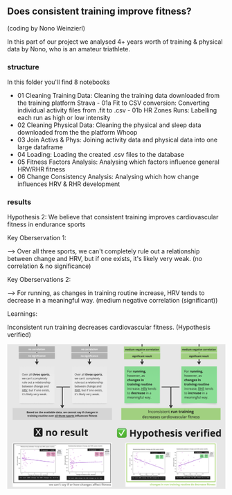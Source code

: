 ## Does consistent training improve fitness? 
(coding by Nono Weinzierl)

In this part of our project we analysed 4+ years worth of training & physical data by Nono, who is an amateur triathlete. 

### structure
In this folder you'll find 8 notebooks
  - 01 Cleaning Training Data: Cleaning the training data downloaded from the training platform Strava
        - 01a Fit to CSV conversion: Converting individual activity files from .fit to .csv
        - 01b HR Zones Runs:  Labelling each run as high or low intensity
  - 02 Cleaning Physical Data: Cleaning the physical and sleep data downloaded from the the platform Whoop
  - 03 Join Activs & Phys: Joining activity data and physical data into one large dataframe
  - 04 Loading: Loading the created .csv files to the database
  - 05 Fitness Factors Analysis: Analysing which factors influence general HRV/RHR fitness
  - 06 Change Consistency Analysis: Analysing which how change influences HRV & RHR development

### results
Hypothesis 2: We believe that consistent training improves cardiovascular fitness in endurance sports

Key Oberservation 1: 

--> Over all three sports, we can't completely rule out a relationship between change and HRV, but if one exists, it's likely very weak. (no correlation & no significance) 

Key Oberservations 2: 

--> For running, as changes in training routine increase, HRV tends to decrease in a meaningful way. (medium negative correlation (significant)) 


Learnings: 

Inconsistent run training decreases cardiovascular fitness. (Hypothesis verified)

 ![alt text](../visuals/H1.png)




